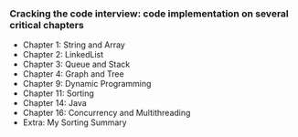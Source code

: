 ### Cracking the code interview: code implementation on several critical chapters 

- Chapter 1: String and Array 
- Chapter 2: LinkedList 
- Chapter 3: Queue and Stack 
- Chapter 4: Graph and Tree
- Chapter 9: Dynamic Programming
- Chapter 11: Sorting 
- Chapter 14: Java 
- Chapter 16: Concurrency and Multithreading
- Extra: My Sorting Summary